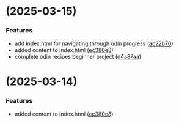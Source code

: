 #  (2025-03-15)


### Features

* add index.html for navigating through odin progress ([ac22b70](https://github.com/DewVine/The-Odin-Project/commit/ac22b7045885c510c359995fec1e5e3eb4e0f03a))
* added content to index.html ([ec380e8](https://github.com/DewVine/The-Odin-Project/commit/ec380e8e0d85f919da6a2eea2cd7ce40c3537422))
* complete odin recipes beginner project ([d4a87aa](https://github.com/DewVine/The-Odin-Project/commit/d4a87aa6cee0349b14b8f2ccc12db6f815b6f6c8))



#  (2025-03-14)


### Features

* added content to index.html ([ec380e8](https://github.com/DewVine/The-Odin-Project/commit/ec380e8e0d85f919da6a2eea2cd7ce40c3537422))


